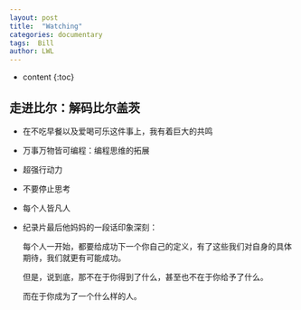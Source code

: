 ```yaml
---
layout: post
title:  "Watching"
categories: documentary
tags:  Bill
author: LWL
---
```


* content
{:toc}
## 走进比尔：解码比尔盖茨

- 在不吃早餐以及爱喝可乐这件事上，我有着巨大的共鸣

- 万事万物皆可编程：编程思维的拓展

- 超强行动力

- 不要停止思考

- 每个人皆凡人

- 纪录片最后他妈妈的一段话印象深刻：

  每个人一开始，都要给成功下一个你自己的定义，有了这些我们对自身的具体期待，我们就更有可能成功。

  但是，说到底，那不在于你得到了什么，甚至也不在于你给予了什么。

  而在于你成为了一个什么样的人。






